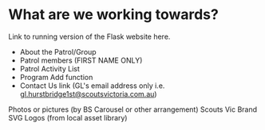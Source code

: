 # What are we working towards?

Link to running version of the Flask website here.

- About the Patrol/Group
- Patrol members (FIRST NAME ONLY)
- Patrol Activity List
- Program Add function
- Contact Us link (GL's email address only i.e. gl.hurstbridge1st@scoutsvictoria.com.au)

Photos or pictures (by BS Carousel or other arrangement)
Scouts Vic Brand SVG Logos (from local asset library)
